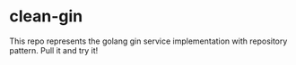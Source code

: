 # clean-gin
This repo represents the golang gin service implementation with repository pattern. Pull it and try it!
